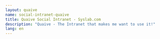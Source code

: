 ```yaml
---
layout: quaive
name: social-intranet-quaive
title: Quaive Social Intranet - Syslab.com
description: "Quaive - The Intranet that makes me want to use it!"
lang: en
---
```


